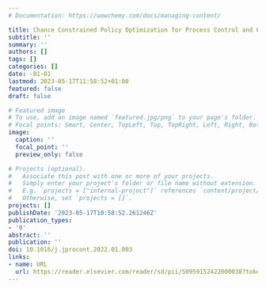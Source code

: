 ```yaml
---
# Documentation: https://wowchemy.com/docs/managing-content/

title: Chance Constrained Policy Optimization for Process Control and Optimization
subtitle: ''
summary: ''
authors: []
tags: []
categories: []
date: -01-01
lastmod: 2023-05-17T11:58:52+01:00
featured: false
draft: false

# Featured image
# To use, add an image named `featured.jpg/png` to your page's folder.
# Focal points: Smart, Center, TopLeft, Top, TopRight, Left, Right, BottomLeft, Bottom, BottomRight.
image:
  caption: ''
  focal_point: ''
  preview_only: false

# Projects (optional).
#   Associate this post with one or more of your projects.
#   Simply enter your project's folder or file name without extension.
#   E.g. `projects = ["internal-project"]` references `content/project/deep-learning/index.md`.
#   Otherwise, set `projects = []`.
projects: []
publishDate: '2023-05-17T10:58:52.261246Z'
publication_types:
- '0'
abstract: ''
publication: ''
doi: 10.1016/j.jprocont.2022.01.003
links:
- name: URL
  url: https://reader.elsevier.com/reader/sd/pii/S0959152422000038?token=9D10BA75FC1FDFDABD49CB98F41128B819726E7C1BA1B05362EBB1548FF906A0A3A53377BB60C70EF31F130448E28BDA&originRegion=eu-west-1&originCreation=20230516130625
---
```

